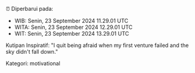 ⏰ Diperbarui pada:
- WIB: Senin, 23 September 2024 11.29.01 UTC
- WITA: Senin, 23 September 2024 12.29.01 UTC
- WIT: Senin, 23 September 2024 13.29.01 UTC

Kutipan Inspiratif:
"I quit being afraid when my first venture failed and the sky didn't fall down."


Kategori: motivational

